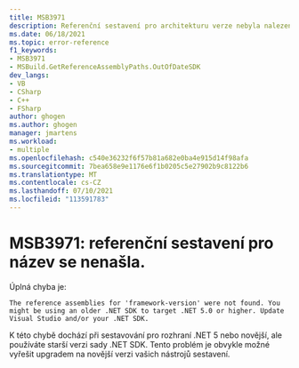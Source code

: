 ```yaml
---
title: MSB3971
description: Referenční sestavení pro architekturu verze nebyla nalezena. Můžete použít starší sadu .NET SDK pro cílení na rozhraní .NET 5,0 nebo vyšší. aktualizujte Visual Studio a/nebo sadu .net SDK.
ms.date: 06/18/2021
ms.topic: error-reference
f1_keywords:
- MSB3971
- MSBuild.GetReferenceAssemblyPaths.OutOfDateSDK
dev_langs:
- VB
- CSharp
- C++
- FSharp
author: ghogen
ms.author: ghogen
manager: jmartens
ms.workload:
- multiple
ms.openlocfilehash: c540e36232f6f57b81a682e0ba4e915d14f98afa
ms.sourcegitcommit: 7bea658e9e1176e6f1b0205c5e27902b9c8122b6
ms.translationtype: MT
ms.contentlocale: cs-CZ
ms.lasthandoff: 07/10/2021
ms.locfileid: "113591783"
---
```

# <a name="msb3971-the-reference-assemblies-for-name-were-not-found"></a>MSB3971: referenční sestavení pro název se nenašla.

Úplná chyba je:

```output
The reference assemblies for 'framework-version' were not found. You might be using an older .NET SDK to target .NET 5.0 or higher. Update Visual Studio and/or your .NET SDK.
```

K této chybě dochází při sestavování pro rozhraní .NET 5 nebo novější, ale používáte starší verzi sady .NET SDK. Tento problém je obvykle možné vyřešit upgradem na novější verzi vašich nástrojů sestavení.
